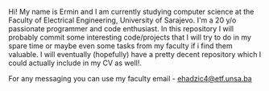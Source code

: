 Hi! My name is Ermin and I am currently studying computer science at the Faculty of Electrical Engineering, University of Sarajevo. 
I'm a 20 y/o passionate programmer and code enthusiast. 
In this repository I will probably commit some interesting code/projects that I will try to do in my spare time or maybe even some tasks from my faculty
if i find them valuable. I will eventually (hopefully) have a pretty decent repository which I could actually include in my CV as well!.

For any messaging you can use my faculty email - ehadzic4@etf.unsa.ba

<!---
erminhadzic4/erminhadzic4 is a ✨ special ✨ repository because its `README.md` (this file) appears on your GitHub profile.
You can click the Preview link to take a look at your changes.
--->
